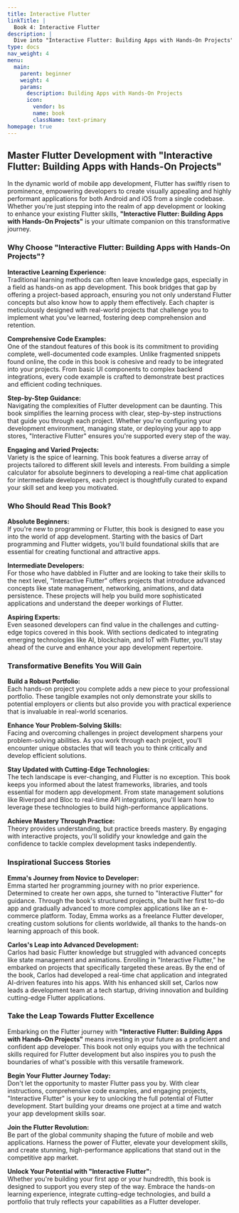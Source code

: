 ```yaml
---
title: Interactive Flutter
linkTitle: |
  Book 4: Interactive Flutter
description: |
  Dive into "Interactive Flutter: Building Apps with Hands-On Projects" and transform your app development skills. Perfect for beginners and intermediates, this comprehensive guide offers complete code examples, engaging projects, and expert insights to help you build stunning Flutter applications. Start your Flutter journey today!
type: docs
nav_weight: 4
menu:
  main:
    parent: beginner
    weight: 4
    params:
      description: Building Apps with Hands-On Projects
      icon:
        vendor: bs
        name: book
        className: text-primary
homepage: true
---
```



## Master Flutter Development with "Interactive Flutter: Building Apps with Hands-On Projects"

In the dynamic world of mobile app development, Flutter has swiftly risen to prominence, empowering developers to create visually appealing and highly performant applications for both Android and iOS from a single codebase. Whether you're just stepping into the realm of app development or looking to enhance your existing Flutter skills, **"Interactive Flutter: Building Apps with Hands-On Projects"** is your ultimate companion on this transformative journey.

### Why Choose "Interactive Flutter: Building Apps with Hands-On Projects"?

**Interactive Learning Experience:**  
Traditional learning methods can often leave knowledge gaps, especially in a field as hands-on as app development. This book bridges that gap by offering a project-based approach, ensuring you not only understand Flutter concepts but also know how to apply them effectively. Each chapter is meticulously designed with real-world projects that challenge you to implement what you've learned, fostering deep comprehension and retention.

**Comprehensive Code Examples:**  
One of the standout features of this book is its commitment to providing complete, well-documented code examples. Unlike fragmented snippets found online, the code in this book is cohesive and ready to be integrated into your projects. From basic UI components to complex backend integrations, every code example is crafted to demonstrate best practices and efficient coding techniques.

**Step-by-Step Guidance:**  
Navigating the complexities of Flutter development can be daunting. This book simplifies the learning process with clear, step-by-step instructions that guide you through each project. Whether you're configuring your development environment, managing state, or deploying your app to app stores, "Interactive Flutter" ensures you're supported every step of the way.

**Engaging and Varied Projects:**  
Variety is the spice of learning. This book features a diverse array of projects tailored to different skill levels and interests. From building a simple calculator for absolute beginners to developing a real-time chat application for intermediate developers, each project is thoughtfully curated to expand your skill set and keep you motivated.

### Who Should Read This Book?

**Absolute Beginners:**  
If you're new to programming or Flutter, this book is designed to ease you into the world of app development. Starting with the basics of Dart programming and Flutter widgets, you'll build foundational skills that are essential for creating functional and attractive apps.

**Intermediate Developers:**  
For those who have dabbled in Flutter and are looking to take their skills to the next level, "Interactive Flutter" offers projects that introduce advanced concepts like state management, networking, animations, and data persistence. These projects will help you build more sophisticated applications and understand the deeper workings of Flutter.

**Aspiring Experts:**  
Even seasoned developers can find value in the challenges and cutting-edge topics covered in this book. With sections dedicated to integrating emerging technologies like AI, blockchain, and IoT with Flutter, you'll stay ahead of the curve and enhance your app development repertoire.

### Transformative Benefits You Will Gain

**Build a Robust Portfolio:**  
Each hands-on project you complete adds a new piece to your professional portfolio. These tangible examples not only demonstrate your skills to potential employers or clients but also provide you with practical experience that is invaluable in real-world scenarios.

**Enhance Your Problem-Solving Skills:**  
Facing and overcoming challenges in project development sharpens your problem-solving abilities. As you work through each project, you'll encounter unique obstacles that will teach you to think critically and develop efficient solutions.

**Stay Updated with Cutting-Edge Technologies:**  
The tech landscape is ever-changing, and Flutter is no exception. This book keeps you informed about the latest frameworks, libraries, and tools essential for modern app development. From state management solutions like Riverpod and Bloc to real-time API integrations, you'll learn how to leverage these technologies to build high-performance applications.

**Achieve Mastery Through Practice:**  
Theory provides understanding, but practice breeds mastery. By engaging with interactive projects, you'll solidify your knowledge and gain the confidence to tackle complex development tasks independently.

### Inspirational Success Stories

**Emma's Journey from Novice to Developer:**  
Emma started her programming journey with no prior experience. Determined to create her own apps, she turned to "Interactive Flutter" for guidance. Through the book's structured projects, she built her first to-do app and gradually advanced to more complex applications like an e-commerce platform. Today, Emma works as a freelance Flutter developer, creating custom solutions for clients worldwide, all thanks to the hands-on learning approach of this book.

**Carlos's Leap into Advanced Development:**  
Carlos had basic Flutter knowledge but struggled with advanced concepts like state management and animations. Enrolling in "Interactive Flutter," he embarked on projects that specifically targeted these areas. By the end of the book, Carlos had developed a real-time chat application and integrated AI-driven features into his apps. With his enhanced skill set, Carlos now leads a development team at a tech startup, driving innovation and building cutting-edge Flutter applications.

### Take the Leap Towards Flutter Excellence

Embarking on the Flutter journey with **"Interactive Flutter: Building Apps with Hands-On Projects"** means investing in your future as a proficient and confident app developer. This book not only equips you with the technical skills required for Flutter development but also inspires you to push the boundaries of what's possible with this versatile framework.

**Begin Your Flutter Journey Today:**  
Don't let the opportunity to master Flutter pass you by. With clear instructions, comprehensive code examples, and engaging projects, "Interactive Flutter" is your key to unlocking the full potential of Flutter development. Start building your dreams one project at a time and watch your app development skills soar.

**Join the Flutter Revolution:**  
Be part of the global community shaping the future of mobile and web applications. Harness the power of Flutter, elevate your development skills, and create stunning, high-performance applications that stand out in the competitive app market.

**Unlock Your Potential with "Interactive Flutter":**  
Whether you're building your first app or your hundredth, this book is designed to support you every step of the way. Embrace the hands-on learning experience, integrate cutting-edge technologies, and build a portfolio that truly reflects your capabilities as a Flutter developer.



